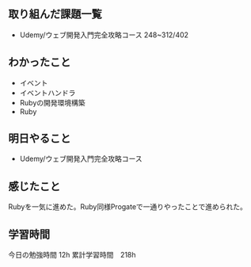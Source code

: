 ## 取り組んだ課題一覧
- Udemy/ウェブ開発入門完全攻略コース 248~312/402

## わかったこと
- イベント
- イベントハンドラ
- Rubyの開発環境構築
- Ruby

## 明日やること
- Udemy/ウェブ開発入門完全攻略コース

## 感じたこと
Rubyを一気に進めた。Ruby同様Progateで一通りやったことで進められた。

## 学習時間
今日の勉強時間 12h
累計学習時間　218h

